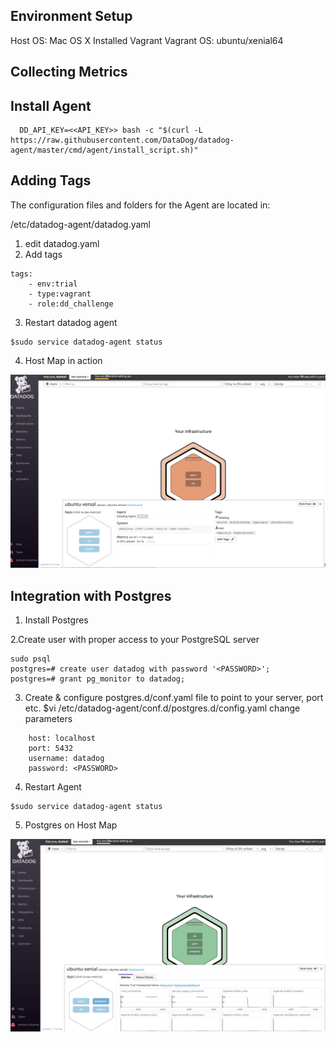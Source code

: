 ## Environment Setup

Host OS: Mac OS X
Installed Vagrant
Vagrant OS: ubuntu/xenial64
  
  ## Collecting Metrics
  
##  Install Agent

```
  DD_API_KEY=<<API_KEY>> bash -c "$(curl -L https://raw.githubusercontent.com/DataDog/datadog-agent/master/cmd/agent/install_script.sh)"
```

##  Adding Tags

The configuration files and folders for the Agent are located in:

/etc/datadog-agent/datadog.yaml

1. edit datadog.yaml
2. Add tags

```
tags:
    - env:trial
    - type:vagrant
    - role:dd_challenge
```
3. Restart datadog agent
```
$sudo service datadog-agent status
```
4. Host Map in action

![Host Map](/img/Host_Map.png)


##  Integration with Postgres

1. Install Postgres

2.Create user with proper access to your PostgreSQL server

```
sudo psql
postgres=# create user datadog with password '<PASSWORD>';
postgres=# grant pg_monitor to datadog;
```
3. Create & configure postgres.d/conf.yaml file to point to your server, port etc.
$vi /etc/datadog-agent/conf.d/postgres.d/config.yaml 
change parameters

```
    host: localhost
    port: 5432
    username: datadog
    password: <PASSWORD>
```
4. Restart Agent

```
$sudo service datadog-agent status
```
5. Postgres on Host Map

![Host Map_Postgres](/img/host_map_postgres.png)
